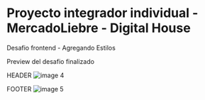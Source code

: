 # Proyecto integrador individual - MercadoLiebre - Digital House

Desafio frontend - Agregando Estilos


Preview del desafio finalizado

HEADER
![image 4](https://user-images.githubusercontent.com/118026671/208577472-5ccf10bf-2179-4731-b932-c00d0edf3220.png)

FOOTER
![image 5](https://user-images.githubusercontent.com/118026671/208579071-bb4edfce-1c11-43a5-8bc1-cab0782ca0ef.png)
